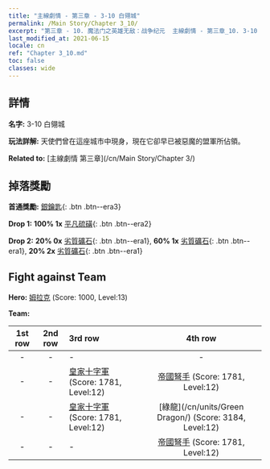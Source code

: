 ```yaml
---
title: "主線劇情 - 第三章 - 3-10 白翎城"
permalink: /Main Story/Chapter 3_10/
excerpt: "第三章 - 10. 魔法门之英雄无敌：战争纪元  主線劇情 - 第三章_10. 3-10 白翎城"
last_modified_at: 2021-06-15
locale: cn
ref: "Chapter 3_10.md"
toc: false
classes: wide
---
```


## 詳情

 **名字:** 3-10 白翎城

 **玩法詳解:** 天使們曾在這座城市中現身，現在它卻早已被惡魔的盟軍所佔領。

 **Related to:** [主線劇情 第三章](/cn/Main Story/Chapter 3/)

## 掉落獎勵

 **首通獎勵:** [銀鑰匙](/cn/Items/con_693/){: .btn .btn--era3}

 **Drop 1:** **100% 1x** [平凡硫磺](/cn/Items/mat_9/){: .btn .btn--era2}

 **Drop 2:** **20% 0x** [劣質礦石](/cn/Items/mat_1/){: .btn .btn--era1}, **60% 1x** [劣質礦石](/cn/Items/mat_1/){: .btn .btn--era1}, **20% 2x** [劣質礦石](/cn/Items/mat_1/){: .btn .btn--era1}


## Fight against Team
 **Hero:** [姆拉克](/cn/heroes/Mullich/) (Score: 1000, Level:13)

 **Team:**


  | 1st row | 2nd row | 3rd row | 4th row |
  |:----:|:----:|:----|:----:|
  | - | - | - | - |
  | - | - | [皇家十字軍](/cn/units/Swordsman/) (Score: 1781, Level:12)  | [帝國弩手](/cn/units/Marksman/) (Score: 1781, Level:12)  |
  | - | - | [皇家十字軍](/cn/units/Swordsman/) (Score: 1781, Level:12)  | [綠龍](/cn/units/Green Dragon/) (Score: 3184, Level:12)  |
  | - | - | - | [帝國弩手](/cn/units/Marksman/) (Score: 1781, Level:12)  |


